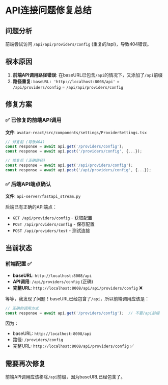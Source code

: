 # API连接问题修复总结

## 问题分析
前端尝试访问 `/api/api/providers/config` (重复的/api)，导致404错误。

## 根本原因
1. **前端API调用路径错误**: 在baseURL已包含`/api`的情况下，又添加了`/api`前缀
2. **路径重复**: `baseURL: 'http://localhost:8008/api'` + `/api/providers/config` = `/api/api/providers/config`

## 修复方案

### ✅ 已修复的前端API调用
**文件**: `avatar-react/src/components/settings/ProviderSettings.tsx`

```typescript
// 修复前 (导致404)
const response = await api.get('/providers/config');
const response = await api.post('/providers/config', {...});

// 修复后 (正确路径)
const response = await api.get('/api/providers/config');
const response = await api.post('/api/providers/config', {...});
```

### ✅ 后端API端点确认
**文件**: `api-server/fastapi_stream.py`

后端已有正确的API端点：
- `GET /api/providers/config` - 获取配置
- `POST /api/providers/config` - 保存配置
- `POST /api/providers/test` - 测试连接

## 当前状态

### 前端配置 ✅
- **baseURL**: `http://localhost:8008/api`
- **API调用**: `/api/providers/config` (正确)
- **完整URL**: `http://localhost:8008/api/api/providers/config` ❌

等等，我发现了问题！baseURL已经包含了`/api`，所以前端调用应该是：

```typescript
// 正确的调用方式
const response = await api.get('/providers/config');  // 不要/api前缀
```

因为：
- baseURL: `http://localhost:8008/api`
- 路径: `/providers/config`
- 完整URL: `http://localhost:8008/api/providers/config` ✅

## 需要再次修复

前端API调用应该移除`/api`前缀，因为baseURL已经包含了。